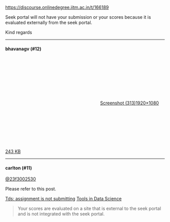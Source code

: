 https://discourse.onlinedegree.iitm.ac.in/t/166189

Seek portal will not have your submission or your scores because it is evaluated externally from the seek portal.</p>
<p>Kind regards</p><hr>

<h4>bhavanagv (#12)</h4>
<p><div class="lightbox-wrapper"><a class="lightbox" data-download-href="/uploads/short-url/upmMiZ8OcYksWdOArCnDkTjSw21.png?dl=1" href="https://europe1.discourse-cdn.com/flex013/uploads/iitm/original/3X/d/5/d51f4ef2faa1d935371f7b95e9d49a85435b481d.png" rel="noopener nofollow ugc" title="Screenshot (313)"><div class="meta"><svg aria-hidden="true" class="fa d-icon d-icon-far-image svg-icon"><use href="#far-image"></use></svg><span class="filename">Screenshot (313)</span><span class="informations">1920×1080 243 KB</span><svg aria-hidden="true" class="fa d-icon d-icon-discourse-expand svg-icon"><use href="#discourse-expand"></use></svg></div></a></div></p><hr>

<h4>carlton (#11)</h4>
<p><a class="mention" href="/u/23f3002530">@23f3002530</a></p>
<p>Please refer to this post.</p>
<aside class="quote quote-modified" data-post="6" data-topic="166189">
<div class="title">
<div class="quote-controls"></div>

<a href="https://discourse.onlinedegree.iitm.ac.in/t/tds-assignment-is-not-submitting/166189/6">Tds: assignment is not submitting</a> <a class="badge-category__wrapper" href="/c/courses/tds-kb/34"><span class="badge-category --has-parent" data-category-id="34" data-drop-close="true" data-parent-category-id="9" style="--category-badge-color: #0088CC; --category-badge-text-color: #FFFFFF; --parent-category-badge-color: #3AB54A;" title="This category is created to address subject-specific queries related to Tools in Data Science"><span class="badge-category__name">Tools in Data Science</span></span></a>
</div>
<blockquote>
    Your scores are evaluated on a site that is external to the seek portal and is not integrated with the seek portal.